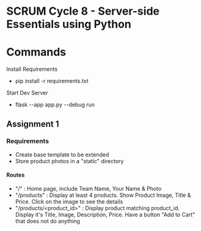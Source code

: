 # SCRUM Cycle 8 - Server-side Essentials using Python

# Commands

Install Requirements
- pip install -r requirements.txt

Start Dev Server
- flask --app app.py --debug run 

## Assignment 1

### Requirements

- Create base template to be extended
- Store product photos in a "static" directory

#### Routes
- "/" : Home page, include Team Name, Your Name & Photo
- "/products" : Display at least 4 products. Show Product Image, Title & Price. Click on the image to see the details
- "/products/<product_id>" : Display product matching product_id. Display it's Title, Image, Description, Price. Have a button "Add to Cart" that does not do anything

